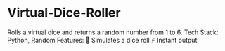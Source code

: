 # Virtual-Dice-Roller
Rolls a virtual dice and returns a random number from 1 to 6.  Tech Stack: Python, Random  Features: 🎲 Simulates a dice roll ⚡ Instant output
